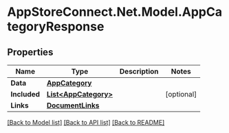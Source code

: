 # AppStoreConnect.Net.Model.AppCategoryResponse

## Properties

Name | Type | Description | Notes
------------ | ------------- | ------------- | -------------
**Data** | [**AppCategory**](AppCategory.md) |  | 
**Included** | [**List&lt;AppCategory&gt;**](AppCategory.md) |  | [optional] 
**Links** | [**DocumentLinks**](DocumentLinks.md) |  | 

[[Back to Model list]](../README.md#documentation-for-models) [[Back to API list]](../README.md#documentation-for-api-endpoints) [[Back to README]](../README.md)

